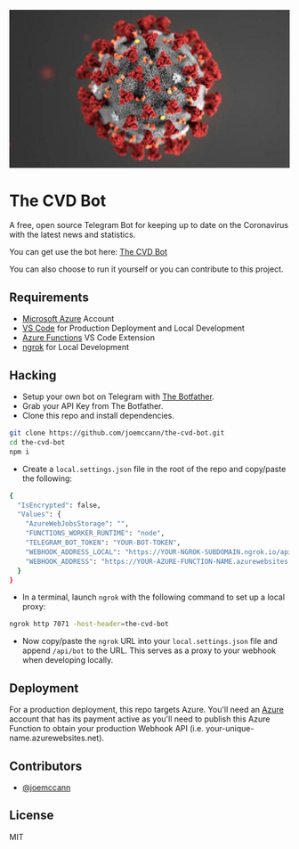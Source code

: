 <p align="center">
  <img alt="opensnitch" src="assets/img/botpic.jpg" />
</p>

# The CVD Bot

A free, open source Telegram Bot for keeping up to date on the Coronavirus with the latest news and statistics.

You can get use the bot here: [The CVD Bot](https://t.me/thecvdbot)

You can also choose to run it yourself or you can contribute to this project.

## Requirements

- [Microsoft Azure](https://portal.azure.com) Account
- [VS Code](https://code.visualstudio.com/) for Production Deployment and Local Development
- [Azure Functions](https://marketplace.visualstudio.com/items?itemName=ms-azuretools.vscode-azurefunctions) VS Code Extension
- [ngrok](https://ngrok.com/download) for Local Development

## Hacking

- Setup your own bot on Telegram with [The Botfather](https://t.me/BotFather).
- Grab your API Key from The Botfather.
- Clone this repo and install dependencies.

```sh
git clone https://github.com/joemccann/the-cvd-bot.git
cd the-cvd-bot
npm i
```

- Create a `local.settings.json` file in the root of the repo and copy/paste the following:

```sh
{
  "IsEncrypted": false,
  "Values": {
    "AzureWebJobsStorage": "",
    "FUNCTIONS_WORKER_RUNTIME": "node",
    "TELEGRAM_BOT_TOKEN": "YOUR-BOT-TOKEN",
    "WEBHOOK_ADDRESS_LOCAL": "https://YOUR-NGROK-SUBDOMAIN.ngrok.io/api/bot",
    "WEBHOOK_ADDRESS": "https://YOUR-AZURE-FUNCTION-NAME.azurewebsites.net/api/bot"
  }
}
```

- In a terminal, launch `ngrok` with the following command to set up a local proxy:

```sh
ngrok http 7071 -host-header=the-cvd-bot
```

- Now copy/paste the `ngrok` URL into your `local.settings.json` file and append `/api/bot` to the URL.  This serves as a proxy to your webhook when developing locally.


## Deployment

For a production deployment, this repo targets Azure. You'll need an [Azure](portal.azure.com) account that has its payment active as you'll need to publish this Azure Function to obtain your production Webhook API (i.e. your-unique-name.azurewebsites.net).

## Contributors

- [@joemccann](https://twitter.com/joemccann)

## License

MIT
